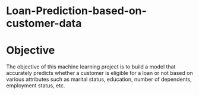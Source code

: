 # Loan-Prediction-based-on-customer-data
# **Objective**
The objective of this machine learning project is to build a model that accurately predicts whether a customer is eligible for a loan or not based on various attributes such as marital status, education, number of dependents, employment status, etc.
